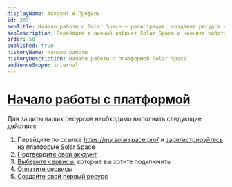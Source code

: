 ```yaml
---
displayName: Аккаунт и Профиль
id: 267
seoTitle: Начало работы с Solar Space — регистрация, создание ресурса и активация
seoDescription: Перейдите в личный кабинет Solar Space и начните работать с платформой. Зарегистрируйтесь, создайте первый ресурс, верифицируйте его и подтвердите свой аккаунт. Выберите нужные сервисы и оплатите защиту, настройте перенаправление трафика или сканирование ресурсов
order: 50
published: true
historyName: Начало работы
historyDescription: Начало работы с платформой Solar Space 
audienceScope: internal
---
```


# [Начало работы с платформой](platform-launch)

Для защиты ваших ресурсов необходимо выполнить следующие действия:

1. Перейдите по ссылке https://my.solarspace.pro/ и [зарегистрируйтесь]([242]) на платформе Solar Space
2. [Подтвердите свой аккаунт]([243])
3. [Выберите сервисы]([208]), которые вы хотите подключить
4. [Оплатите сервисы]([276])
5. [Создайте свой первый ресурс]([300])